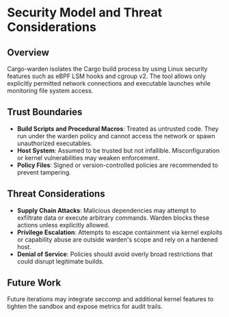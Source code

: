 # Security Model and Threat Considerations

## Overview
Cargo-warden isolates the Cargo build process by using Linux security features such as eBPF LSM hooks and cgroup v2. The tool allows only explicitly permitted network connections and executable launches while monitoring file system access.

## Trust Boundaries
- **Build Scripts and Procedural Macros**: Treated as untrusted code. They run under the warden policy and cannot access the network or spawn unauthorized executables.
- **Host System**: Assumed to be trusted but not infallible. Misconfiguration or kernel vulnerabilities may weaken enforcement.
- **Policy Files**: Signed or version-controlled policies are recommended to prevent tampering.

## Threat Considerations
- **Supply Chain Attacks**: Malicious dependencies may attempt to exfiltrate data or execute arbitrary commands. Warden blocks these actions unless explicitly allowed.
- **Privilege Escalation**: Attempts to escape containment via kernel exploits or capability abuse are outside warden's scope and rely on a hardened host.
- **Denial of Service**: Policies should avoid overly broad restrictions that could disrupt legitimate builds.

## Future Work
Future iterations may integrate seccomp and additional kernel features to tighten the sandbox and expose metrics for audit trails.
